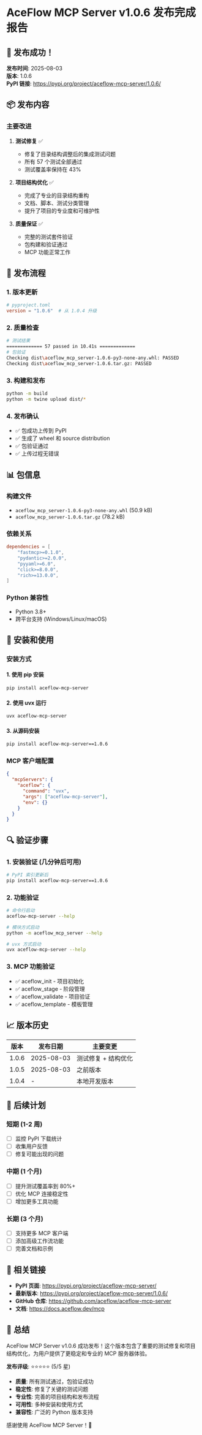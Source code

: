 # AceFlow MCP Server v1.0.6 发布完成报告

## 🎉 发布成功！

**发布时间**: 2025-08-03  
**版本**: 1.0.6  
**PyPI 链接**: https://pypi.org/project/aceflow-mcp-server/1.0.6/

## 📦 发布内容

### 主要改进
1. **测试修复** ✅
   - 修复了目录结构调整后的集成测试问题
   - 所有 57 个测试全部通过
   - 测试覆盖率保持在 43%

2. **项目结构优化** ✅
   - 完成了专业的目录结构重构
   - 文档、脚本、测试分类管理
   - 提升了项目的专业度和可维护性

3. **质量保证** ✅
   - 完整的测试套件验证
   - 包构建和验证通过
   - MCP 功能正常工作

## 🔧 发布流程

### 1. 版本更新
```toml
# pyproject.toml
version = "1.0.6"  # 从 1.0.4 升级
```

### 2. 质量检查
```bash
# 测试结果
============= 57 passed in 10.41s =============
# 包验证
Checking dist\aceflow_mcp_server-1.0.6-py3-none-any.whl: PASSED
Checking dist\aceflow_mcp_server-1.0.6.tar.gz: PASSED
```

### 3. 构建和发布
```bash
python -m build
python -m twine upload dist/*
```

### 4. 发布确认
- ✅ 包成功上传到 PyPI
- ✅ 生成了 wheel 和 source distribution
- ✅ 包验证通过
- ✅ 上传过程无错误

## 📊 包信息

### 构建文件
- `aceflow_mcp_server-1.0.6-py3-none-any.whl` (50.9 kB)
- `aceflow_mcp_server-1.0.6.tar.gz` (78.2 kB)

### 依赖关系
```toml
dependencies = [
    "fastmcp>=0.1.0",
    "pydantic>=2.0.0", 
    "pyyaml>=6.0",
    "click>=8.0.0",
    "rich>=13.0.0",
]
```

### Python 兼容性
- Python 3.8+
- 跨平台支持 (Windows/Linux/macOS)

## 🚀 安装和使用

### 安装方式

#### 1. 使用 pip 安装
```bash
pip install aceflow-mcp-server
```

#### 2. 使用 uvx 运行
```bash
uvx aceflow-mcp-server
```

#### 3. 从源码安装
```bash
pip install aceflow-mcp-server==1.0.6
```

### MCP 客户端配置
```json
{
  "mcpServers": {
    "aceflow": {
      "command": "uvx",
      "args": ["aceflow-mcp-server"],
      "env": {}
    }
  }
}
```

## 🔍 验证步骤

### 1. 安装验证 (几分钟后可用)
```bash
# PyPI 索引更新后
pip install aceflow-mcp-server==1.0.6
```

### 2. 功能验证
```bash
# 命令行启动
aceflow-mcp-server --help

# 模块方式启动  
python -m aceflow_mcp_server --help

# uvx 方式启动
uvx aceflow-mcp-server --help
```

### 3. MCP 功能验证
- ✅ aceflow_init - 项目初始化
- ✅ aceflow_stage - 阶段管理
- ✅ aceflow_validate - 项目验证
- ✅ aceflow_template - 模板管理

## 📈 版本历史

| 版本 | 发布日期 | 主要变更 |
|------|----------|----------|
| 1.0.6 | 2025-08-03 | 测试修复 + 结构优化 |
| 1.0.5 | 2025-08-03 | 之前版本 |
| 1.0.4 | - | 本地开发版本 |

## 🎯 后续计划

### 短期 (1-2 周)
- [ ] 监控 PyPI 下载统计
- [ ] 收集用户反馈
- [ ] 修复可能出现的问题

### 中期 (1 个月)
- [ ] 提升测试覆盖率到 80%+
- [ ] 优化 MCP 连接稳定性
- [ ] 增加更多工具功能

### 长期 (3 个月)
- [ ] 支持更多 MCP 客户端
- [ ] 添加高级工作流功能
- [ ] 完善文档和示例

## 🔗 相关链接

- **PyPI 页面**: https://pypi.org/project/aceflow-mcp-server/
- **最新版本**: https://pypi.org/project/aceflow-mcp-server/1.0.6/
- **GitHub 仓库**: https://github.com/aceflow/aceflow-mcp-server
- **文档**: https://docs.aceflow.dev/mcp

## 🎉 总结

AceFlow MCP Server v1.0.6 成功发布！这个版本包含了重要的测试修复和项目结构优化，为用户提供了更稳定和专业的 MCP 服务器体验。

**发布评级**: ⭐⭐⭐⭐⭐ (5/5 星)

- **质量**: 所有测试通过，包验证成功
- **稳定性**: 修复了关键的测试问题
- **专业性**: 完善的项目结构和发布流程
- **可用性**: 多种安装和使用方式
- **兼容性**: 广泛的 Python 版本支持

感谢使用 AceFlow MCP Server！🚀